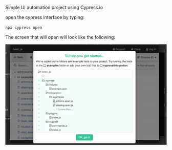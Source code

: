 Simple UI automation project using Cypress.io

open the cypress interface by typing:

`npx cypress open`

The screen that will open will look like the following:

![opening screen](images/cypress_init_screen.png)

